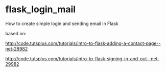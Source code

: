 flask_login_mail
================

How to create simple login and sending email in Flask

based on:

http://code.tutsplus.com/tutorials/intro-to-flask-adding-a-contact-page--net-28982

http://code.tutsplus.com/tutorials/intro-to-flask-signing-in-and-out--net-29982
